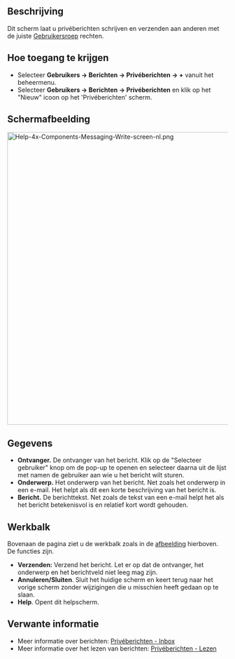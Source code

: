 <!-- Filename: Help4.x:Private_Messages:_Write / Display title: Privéberichten: Opstellen -->

## Beschrijving

Dit scherm laat u privéberichten schrijven en verzenden aan anderen met
de juiste
[Gebruikersroep](https://docs.joomla.org/Help4.x:Users:_Groups/nl "Help4.x:Users: Groups/nl")
rechten.

## Hoe toegang te krijgen

- Selecteer **Gebruikers → Berichten → Privéberichten → +**
  vanuit het beheermenu.
- Selecteer **Gebruikers → Berichten → Privéberichten** en klik
  op het "Nieuw" icoon op het 'Privéberichten' scherm.

## Schermafbeelding

<img
src="https://docs.joomla.org/images/thumb/8/86/Help-4x-Components-Messaging-Write-screen-nl.png/800px-Help-4x-Components-Messaging-Write-screen-nl.png"
decoding="async"
srcset="https://docs.joomla.org/images/8/86/Help-4x-Components-Messaging-Write-screen-nl.png 1.5x"
data-file-width="1070" data-file-height="894" width="800" height="668"
alt="Help-4x-Components-Messaging-Write-screen-nl.png" />

## Gegevens

- **Ontvanger.** De ontvanger van het bericht. Klik op de "Selecteer
  gebruiker" knop om de pop-up te openen en selecteer daarna uit de
  lijst met namen de gebruiker aan wie u het bericht wilt sturen.
- **Onderwerp.** Het onderwerp van het bericht. Net zoals het onderwerp
  in een e-mail. Het helpt als dit een korte beschrijving van het
  bericht is.
- **Bericht.** De berichttekst. Net zoals de tekst van een e-mail helpt
  het als het bericht betekenisvol is en relatief kort wordt gehouden.

## Werkbalk

Bovenaan de pagina ziet u de werkbalk zoals in de
[afbeelding](#Schermafbeelding) hierboven. De functies zijn.

- **Verzenden:** Verzend het bericht. Let er op dat de ontvanger, het
  onderwerp en het berichtveld niet leeg mag zijn.
- **Annuleren/Sluiten**. Sluit het huidige scherm en keert terug naar
  het vorige scherm zonder wijzigingen die u misschien heeft gedaan op
  te slaan.
- **Help**. Opent dit helpscherm.

## Verwante informatie

- Meer informatie over berichten: [Privéberichten -
  Inbox](https://docs.joomla.org/Help4.x:Private_Messages/nl "Help4.x:Private Messages/nl")
- Meer informatie over het lezen van berichten: [Privéberichten -
  Lezen](https://docs.joomla.org/Help4.x:Private_Messages:_Read/nl "Help4.x:Private Messages: Read/nl")
